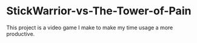 # StickWarrior-vs-The-Tower-of-Pain
This project is a video game I make to make my time usage a more productive. 
